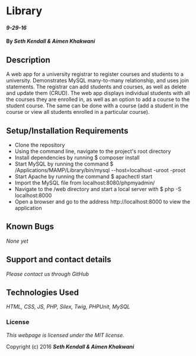# Library

#### _9-29-16_

#### By _**Seth Kendall &amp; Aimen Khakwani**_

## Description

A web app for a university registrar to register courses and students to a university. Demonstrates MySQL many-to-many relationship, and uses join statements. The registrar can add students and courses, as well as delete and update them (CRUD). The web app displays individual students with all the courses they are enrolled in, as well as an option to add a course to the student course. The same can be done with a course (add a student in the course or view all students enrolled in a particular course).


## Setup/Installation Requirements

* Clone the repository
* Using the command line, navigate to the project's root directory
* Install dependencies by running $ composer install
* Start MySQL by running the command $ /Applications/MAMP/Library/bin/mysql --host=localhost -uroot -proot
* Start Apache by running the command $ apachectl start
* Import the MySQL file from localhost:8080/phpmyadmin/
* Navigate to the /web directory and start a local server with $ php -S localhost:8000
* Open a browser and go to the address http://localhost:8000 to view the application

## Known Bugs

_None yet_

## Support and contact details

_Please contact us through GitHub_

## Technologies Used

_HTML,
CSS,
JS,
PHP,
Silex,
Twig,
PHPUnit,
MySQL_

### License

*This webpage is licensed under the MIT license.*

Copyright (c) 2016 **_Seth Kendall &amp; Aimen Khakwani_**
